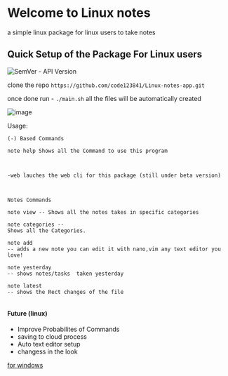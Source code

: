 # Welcome to Linux notes
a simple linux package for linux users to take notes

## Quick Setup of the Package For Linux users

![SemVer - API Version](https://img.shields.io/badge/beta-1.0.0--beta-ff69b4)

clone the repo `https://github.com/code123841/Linux-notes-app.git`

once done run - `./main.sh` all the files will be automatically created

<!-- Need to add gif's -->
![image](https://user-images.githubusercontent.com/57910021/138599558-bd18f638-1e01-4db7-b14c-f2bb535f2b10.png)


Usage:

```
(-) Based Commands

note help Shows all the Command to use this program



-web lauches the web cli for this package (still under beta version)



Notes Commands

note view -- Shows all the notes takes in specific categories

note categories --
Shows all the Categories.

note add
-- adds a new note you can edit it with nano,vim any text editor you love!

note yesterday
-- shows notes/tasks  taken yesterday

note latest
-- shows the Rect changes of the file


```

#### Future (linux)

- Improve Probabilites of Commands 
- saving to cloud process
- Auto text editor setup 
- changess in the look

[for windows]("https://github.com/Cli-Appss/Linux-notes-app/tree/main/win-notes-version")
